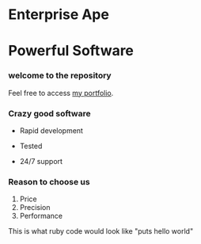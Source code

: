 Enterprise Ape
=======================

Powerful Software
=======================


### welcome to the repository


Feel free to access [my portfolio](http://portfolio.jordanhudgens.com).

### Crazy good software
* Rapid development
+ Tested
- 24/7 support

### Reason to choose us
1. Price
2. Precision
3. Performance

This is what ruby code would look like "puts hello world"